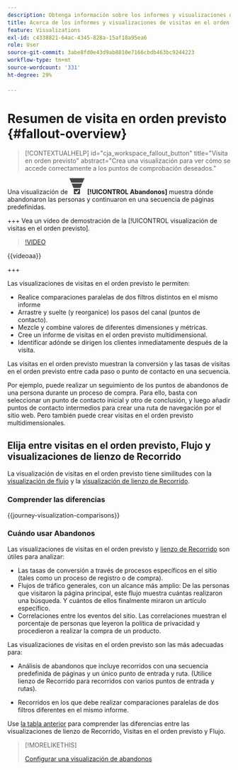 ```yaml
---
description: Obtenga información sobre los informes y visualizaciones de visitas en el orden previsto.
title: Acerca de los informes y visualizaciones de visitas en el orden previsto
feature: Visualizations
exl-id: c4338821-64ac-4345-828a-15af18a95ea6
role: User
source-git-commit: 3abe8fd0e43d9ab8810e7166cbdb463bc9244223
workflow-type: tm+mt
source-wordcount: '331'
ht-degree: 29%

---
```


# Resumen de visita en orden previsto {#fallout-overview}

<!-- markdownlint-disable MD034 -->

>[!CONTEXTUALHELP]
>id="cja_workspace_fallout_button"
>title="Visita en orden previsto"
>abstract="Crea una visualización para ver cómo se accede correctamente a los puntos de comprobación deseados."

<!-- markdownlint-enable MD034 -->


Una visualización de ![Canal de conversión](/help/assets/icons/ConversionFunnel.svg) **[!UICONTROL Abandonos]** muestra dónde abandonaron las personas y continuaron en una secuencia de páginas predefinidas.

+++ Vea un vídeo de demostración de la [!UICONTROL visualización de visitas en el orden previsto].

>[!VIDEO](https://video.tv.adobe.com/v/345883/?quality=12)

{{videoaa}}

+++

Las visualizaciones de visitas en el orden previsto le permiten:

* Realice comparaciones paralelas de dos filtros distintos en el mismo informe
* Arrastre y suelte (y reorganice) los pasos del canal (puntos de contacto).
* Mezcle y combine valores de diferentes dimensiones y métricas.
* Cree un informe de visitas en el orden previsto multidimensional.
* Identificar adónde se dirigen los clientes inmediatamente después de la visita.

Las visitas en el orden previsto muestran la conversión y las tasas de visitas en el orden previsto entre cada paso o punto de contacto en una secuencia.

Por ejemplo, puede realizar un seguimiento de los puntos de abandonos de una persona durante un proceso de compra. Para ello, basta con seleccionar un punto de contacto inicial y otro de conclusión, y luego añadir puntos de contacto intermedios para crear una ruta de navegación por el sitio web. Pero también puede crear visitas en el orden previsto multidimensionales.

## Elija entre visitas en el orden previsto, Flujo y visualizaciones de lienzo de Recorrido

La visualización de visitas en el orden previsto tiene similitudes con la [visualización de flujo](/help/analysis-workspace/visualizations/c-flow/flow.md) y la [visualización de lienzo de Recorrido](/help/analysis-workspace/visualizations/journey-canvas/journey-canvas.md).

### Comprender las diferencias

<!-- Information in this snippet is shared between Journey canvas, Fallout, and Flow visualization docs -->

{{journey-visualization-comparisons}}

### Cuándo usar Abandonos

Las visualizaciones de visitas en el orden previsto y [lienzo de Recorrido](/help/analysis-workspace/visualizations/journey-canvas/journey-canvas.md) son útiles para analizar:

* Las tasas de conversión a través de procesos específicos en el sitio (tales como un proceso de registro o de compra).
* Flujos de tráfico generales, con un alcance más amplio: De las personas que visitaron la página principal, este flujo muestra cuántas realizaron una búsqueda. Y cuántos de ellos finalmente miraron un artículo específico.
* Correlaciones entre los eventos del sitio. Las correlaciones muestran el porcentaje de personas que leyeron la política de privacidad y procedieron a realizar la compra de un producto.

Las visualizaciones de visitas en el orden previsto son las más adecuadas para:

* Análisis de abandonos que incluye recorridos con una secuencia predefinida de páginas y un único punto de entrada y ruta. (Utilice lienzo de Recorrido para recorridos con varios puntos de entrada y rutas).

* Recorridos en los que debe realizar comparaciones paralelas de dos filtros diferentes en el mismo informe.

Use [la tabla anterior](#understand-the-differences) para comprender las diferencias entre las visualizaciones de lienzo de Recorrido, Visitas en el orden previsto y Flujo.

>[!MORELIKETHIS]
>
>[Configurar una visualización de abandonos](configuring-fallout.md)



